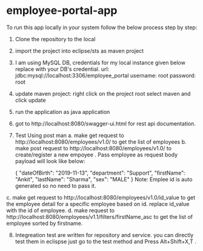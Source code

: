 # employee-portal-app

To run this app locally in your system follow the below process step by step:

1.  Clone the repository to the local
2.  import the project into eclipse/sts as maven project
3.  I am using MySQL DB, credentials for my local instance given below replace with your DB's credential.
      url: jdbc:mysql://localhost:3306/employee_portal
      username: root
      password: root
4.  update maven project: right click on the project root select maven and click update
5. run the application as java application
6. got to http://localhost:8080/swagger-ui.html for rest api documentation.
7. Test Using post man
  a. make get request to http://localhost:8080/employees/v1.0/  to get the list of employees
  b. make post request to http://localhost:8080/employees/v1.0/ to create/register a new empoyee . Pass employee as request body payload        will look like below:
  
      {
        "dateOfBirth": "2019-11-13",
        "department": "Support",
        "firstName": "Ankit",
        "lastName": "Sharma",
        "sex": "MALE"
      }
  Note: Emplee id is auto generated so no need to pass it.

  c. make get request to http://localhost:8080/employees/v1.0/id_value   to get the employee detail for a specific employee based on id.        replace id_value with the id of employee. 
  d. make request to http://localhost:8080/employees/v1.1/filters/firstName_asc  to get the list of employee sorted by firstname.
 
 8. Integreation test are written for repository and service. you can directly test them in eclispse just go to the test method and           Press Alt+Shift+X,T .
  
